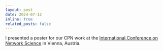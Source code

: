 ```yaml
---
layout: post
date: 2024-07-12
inline: true
related_posts: false
---
```


I presented a poster for our CPN work at the <a href="https://netsci2023.wixsite.com/netsci2023">International Conference on Network Science</a> in Vienna, Austria.
